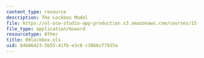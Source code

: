 ```yaml
---
content_type: resource
description: The Lockbox Model
file: https://ol-ocw-studio-app-production.s3.amazonaws.com/courses/15-057-systems-optimization-spring-2003/84b864235b5541fbe3c0c3866cf7935a_09lockbox.xls
file_type: application/msword
resourcetype: Other
title: 09lockbox.xls
uid: 84b86423-5b55-41fb-e3c0-c3866cf7935a
---
```

